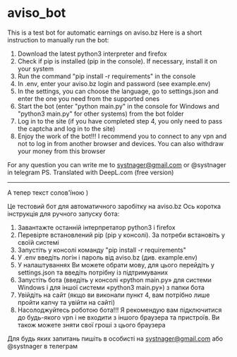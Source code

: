 # aviso_bot
This is a test bot for automatic earnings on aviso.bz Here is a short instruction to manually run the bot:

1. Download the latest python3 interpreter and firefox
2. Check if pip is installed (pip in the console). If necessary, install it on your system
3. Run the command "pip install -r requirements" in the console
4. In .env, enter your aviso.bz login and password (see example.env)
5. In the settings, you can choose the language, go to settings.json and enter the one you need from the supported ones
6. Start the bot (enter "python main.py" in the console for Windows and "python3 main.py" for other systems) from the bot folder
7. Log in to the site (if you have completed step 4, you only need to pass the captcha and log in to the site)
8. Enjoy the work of the bot!!! I recommend you to connect to any vpn and not to log in from another browser and devices. You can also withdraw your money from this browser

For any question you can write me to systnager@gmail.com or @systnager in telegram
PS. Translated with DeepL.com (free version)

_________________________________________________________________________________________________________________________________________________
А тепер текст солов'їною )

Це тестовий бот для автоматичного заробітку на aviso.bz Ось коротка інструкція для ручного запуску бота:

1. Завантажте останній інтерпретатор python3 і firefox
2. Перевірте встановлений pip (pip у консолі). За потреби встановіть у своїй системі
3. Запустіть у консолі команду "pip install -r requirements"
4. У .env введіть логін і пароль від aviso.bz (див. example.env)
5. У налаштуваннях Ви можете обрати мову, для цього перейдіть у settings.json та введіть потрібну із підтримуваних
6. Запустіть бота (введіть у консолі «python main.py» для системи Windows і для іншої системи «python3 main.py») з папки бота
7. Увійдіть на сайт (якщо ви виконали пункт 4, вам потрібно лише пройти капчу та увійти на сайті)
8. Насолоджуйтесь роботою бота!!! Я рекомендую вам підключитися до будь-якого vpn і не входити з іншого браузера та пристроїв. Ви також можете зняти свої гроші з цього браузера

Для будь яких запитань пишіть в особисті на systnager@gmail.com або @systnager в телеграм